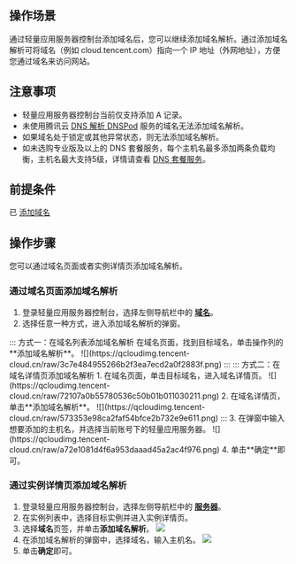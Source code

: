 ## 操作场景
通过轻量应用服务器控制台添加域名后，您可以继续添加域名解析。通过添加域名解析可将域名（例如 cloud.tencent.com）指向一个 IP 地址（外网地址），方便您通过域名来访问网站。

## 注意事项
- 轻量应用服务器控制台当前仅支持添加 A 记录。
- 未使用腾讯云 [DNS 解析 DNSPod](https://cloud.tencent.com/document/product/302) 服务的域名无法添加域名解析。
- 如果域名处于锁定或其他异常状态，则无法添加域名解析。
- 如未选购专业版及以上的 DNS 套餐服务，每个主机名最多添加两条负载均衡，主机名最大支持5级，详情请查看 [DNS 套餐服务](https://price.dnspod.cn/dns)。

## 前提条件
已 [添加域名](https://cloud.tencent.com/document/product/1207/81332)


## 操作步骤
您可以通过域名页面或者实例详情页添加域名解析。

### 通过域名页面添加域名解析
1. 登录轻量应用服务器控制台，选择左侧导航栏中的 [**域名**](https://console.cloud.tencent.com/lighthouse/domain)。
2. 选择任意一种方式，进入添加域名解析的弹窗。
<dx-tabs>
:::  方式一：在域名列表添加域名解析
在域名页面，找到目标域名，单击操作列的**添加域名解析**。
![](https://qcloudimg.tencent-cloud.cn/raw/3c7e484955266b2f3ea7ecd2a0f2883f.png)
:::
::: 方式二：在域名详情页添加域名解析
1. 在域名页面，单击目标域名，进入域名详情页。
![](https://qcloudimg.tencent-cloud.cn/raw/72107a0b55780536c50b01b011030211.png)
2. 在域名详情页，单击**添加域名解析**。
![](https://qcloudimg.tencent-cloud.cn/raw/573353e98ca2faf54bfce2b732e9e611.png)
:::
</dx-tabs>
3. 在弹窗中输入想要添加的主机名，并选择当前账号下的轻量应用服务器。
![](https://qcloudimg.tencent-cloud.cn/raw/a72e1081d4f6a953daaad45a2ac4f976.png)
4. 单击**确定**即可。


### 通过实例详情页添加域名解析
1. 登录轻量应用服务器控制台，选择左侧导航栏中的 [**服务器**](https://console.cloud.tencent.com/lighthouse/instance)。
2. 在实例列表中，选择目标实例并进入实例详情页。
3. 选择**域名**页签，并单击**添加域名解析**。
![](https://qcloudimg.tencent-cloud.cn/raw/355503befc9734cb1cf4d031cdc4fe95.png)
4. 在添加域名解析的弹窗中，选择域名，输入主机名。
![](https://qcloudimg.tencent-cloud.cn/raw/615c8e0dbf613eceb3bde0fbe735260c.png)
5. 单击**确定**即可。

